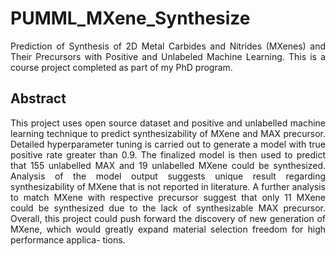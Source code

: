 # PUMML_MXene_Synthesize
 <div align="justify">
   
Prediction of Synthesis of 2D Metal Carbides and Nitrides (MXenes) and Their Precursors with Positive and Unlabeled Machine Learning.
This is a course project completed as part of my PhD program.

## Abstract
This project uses open source dataset and positive and unlabelled machine learning technique to predict synthesizability of MXene and MAX precursor. Detailed hyperparameter tuning is carried out to generate a model with true positive rate greater than 0.9. The finalized model is then used to predict that 155 unlabelled MAX and 19 unlabelled MXene could be synthesized. Analysis of the model output suggests unique result regarding synthesizability of MXene that is not reported in literature. A further analysis to match MXene with respective precursor suggest that only 11 MXene could be synthesized due to the lack of synthesizable MAX precursor. Overall, this project could push forward the discovery of new generation of MXene, which would greatly expand material selection freedom for high performance applica- tions.
 </div>

